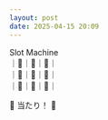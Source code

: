 ```yaml
---
layout: post
date: 2025-04-15 20:09
---
```


Slot Machine<br />
｜🍇｜💎｜🔔｜<br />
｜💎｜🔔｜💎｜<br />
｜🍇｜🍇｜🍇｜<br />

🎉 当たり！ 🎉
